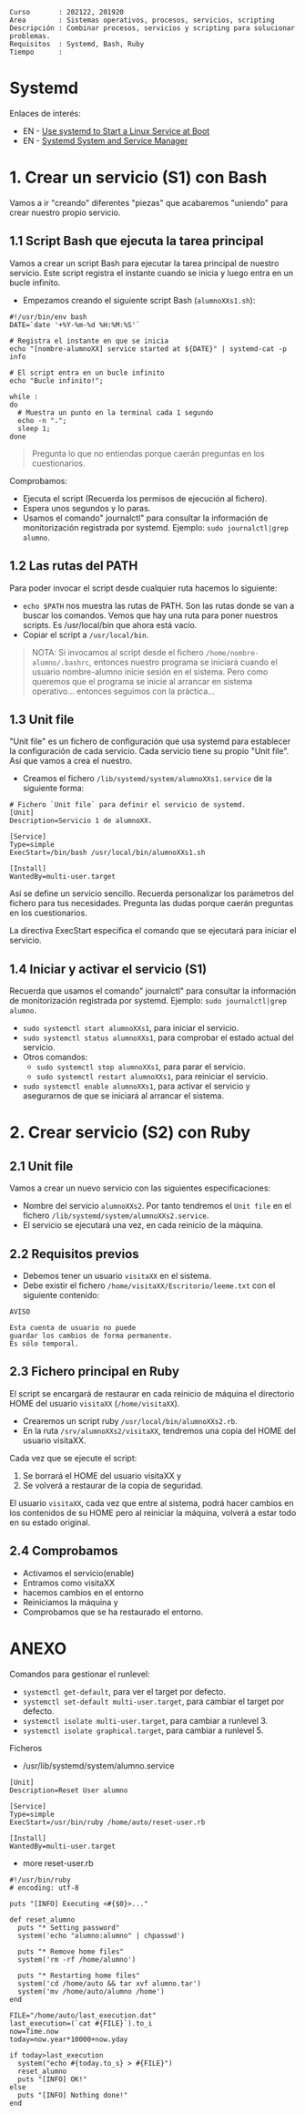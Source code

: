 
```
Curso       : 202122, 201920
Area        : Sistemas operativos, procesos, servicios, scripting
Descripción : Combinar procesos, servicios y scripting para solucionar problemas.
Requisitos  : Systemd, Bash, Ruby
Tiempo      :
```

# Systemd

Enlaces de interés:
* EN - [Use systemd to Start a Linux Service at Boot](https://www.linode.com/docs/quick-answers/linux/start-service-at-boot/)
* EN - [Systemd System and Service Manager](https://www.freedesktop.org/wiki/Software/systemd/)


# 1. Crear un servicio (S1) con Bash

Vamos a ir "creando" diferentes "piezas" que acabaremos "uniendo" para crear nuestro propio servicio.

## 1.1 Script Bash que ejecuta la tarea principal

Vamos a crear un script Bash para ejecutar la tarea principal de nuestro servicio.
Este script registra el instante cuando se inicia y luego entra en un bucle infinito.

* Empezamos creando el siguiente script Bash (`alumnoXXs1.sh`):
```
#!/usr/bin/env bash
DATE=`date '+%Y-%m-%d %H:%M:%S'`

# Registra el instante en que se inicia
echo "[nombre-alumnoXX] service started at ${DATE}" | systemd-cat -p info

# El script entra en un bucle infinito
echo "Bucle infinito!";

while :
do
  # Muestra un punto en la terminal cada 1 segundo
  echo -n ".";  
  sleep 1;
done
```

> Pregunta lo que no entiendas porque caerán preguntas en los cuestionarios.

Comprobamos:
* Ejecuta el script (Recuerda los permisos de ejecución al fichero).
* Espera unos segundos y lo paras.
* Usamos el comando" journalctl" para consultar la información de monitorización registrada por systemd. Ejemplo: `sudo journalctl|grep alumno`.

## 1.2 Las rutas del PATH

Para poder invocar el script desde cualquier ruta hacemos lo siguiente:
* `echo $PATH` nos muestra las rutas de PATH. Son las rutas donde se van a buscar los comandos. Vemos que hay una ruta para poner nuestros scripts. Es /usr/local/bin que ahora está vacío.
* Copiar el script a `/usr/local/bin`.

> NOTA: Si invocamos al script desde el fichero `/home/nombre-alumno/.bashrc`, entonces nuestro programa se iniciará cuando el usuario nombre-alumno inicie sesión en el sistema. Pero como queremos que el programa se inicie al arrancar en sistema operativo... entonces seguimos con la práctica...

## 1.3 Unit file

"Unit file" es un fichero de configuración que usa systemd para establecer la configuración de cada servicio. Cada servicio tiene su propio "Unit file". Así que vamos a crea el nuestro.

* Creamos el fichero `/lib/systemd/system/alumnoXXs1.service` de la siguiente forma:

```
# Fichero `Unit file` para definir el servicio de systemd.
[Unit]
Description=Servicio 1 de alumnoXX.

[Service]
Type=simple
ExecStart=/bin/bash /usr/local/bin/alumnoXXs1.sh

[Install]
WantedBy=multi-user.target
```

Así se define un servicio sencillo. Recuerda personalizar los parámetros del fichero para tus necesidades. Pregunta las dudas porque caerán preguntas en los cuestionarios.

La directiva ExecStart especifica el comando que se ejecutará para iniciar el servicio.

## 1.4 Iniciar y activar el servicio (S1)

Recuerda que usamos el comando" journalctl" para consultar la información de monitorización registrada por systemd. Ejemplo: `sudo journalctl|grep alumno`.

* `sudo systemctl start alumnoXXs1`, para iniciar el servicio.
* `sudo systemctl status alumnoXXs1`, para comprobar el estado actual del servicio.
* Otros comandos:
    * `sudo systemctl stop alumnoXXs1`, para parar el servicio.
    * `sudo systemctl restart alumnoXXs1`, para reiniciar el servicio.
* `sudo systemctl enable alumnoXXs1`, para activar el servicio y asegurarnos de que se iniciará al arrancar el sistema.

# 2. Crear servicio (S2) con Ruby

## 2.1 Unit file

Vamos a crear un nuevo servicio con las siguientes especificaciones:
* Nombre del servicio `alumnoXXs2`. Por tanto tendremos el `Unit file` en el fichero `/lib/systemd/system/alumnoXXs2.service`.
* El servicio se ejecutará una vez, en cada reinicio de la máquina.

## 2.2 Requisitos previos

* Debemos tener un usuario `visitaXX` en el sistema.
* Debe existir el fichero `/home/visitaXX/Escritorio/leeme.txt` con el siguiente contenido:
```
AVISO

Esta cuenta de usuario no puede
guardar los cambios de forma permanente.
Es sólo temporal.
```

## 2.3 Fichero principal en Ruby

El script se encargará de restaurar en cada reinicio de máquina el directorio HOME del usuario `visitaXX` (`/home/visitaXX`).

* Crearemos un script ruby `/usr/local/bin/alumnoXXs2.rb`.
* En la ruta `/srv/alumnoXXs2/visitaXX`, tendremos una copia del HOME del usuario visitaXX.

Cada vez que se ejecute el script:
1. Se borrará el HOME del usuario visitaXX y
2. Se volverá a restaurar de la copia de seguridad.

El usuario `visitaXX`, cada vez que entre al sistema, podrá hacer cambios en los contenidos de su HOME pero al reiniciar la máquina, volverá a estar todo en su estado original.

## 2.4 Comprobamos

* Activamos el servicio(enable)
* Entramos como visitaXX
* hacemos cambios en el entorno
* Reiniciamos la máquina y
* Comprobamos que se ha restaurado el entorno.

# ANEXO

Comandos para gestionar el runlevel:
* `systemctl get-default`, para ver el target por defecto.
* `systemctl set-default multi-user.target`, para cambiar el target por defecto.
* `systemctl isolate multi-user.target`, para cambiar a runlevel 3.
* `systemctl isolate graphical.target`, para cambiar a runlevel 5.

Ficheros
* /usr/lib/systemd/system/alumno.service

```
[Unit]
Description=Reset User alumno

[Service]
Type=simple
ExecStart=/usr/bin/ruby /home/auto/reset-user.rb

[Install]
WantedBy=multi-user.target
```

* more reset-user.rb

```
#!/usr/bin/ruby
# encoding: utf-8

puts "[INFO] Executing <#{$0}>..."

def reset_alumno
  puts "* Setting password"
  system('echo "alumno:alumno" | chpasswd')

  puts "* Remove home files"
  system('rm -rf /home/alumno')

  puts "* Restarting home files"
  system('cd /home/auto && tar xvf alumno.tar')
  system('mv /home/auto/alumno /home')
end

FILE="/home/auto/last_execution.dat"
last_execution=(`cat #{FILE}`).to_i
now=Time.now
today=now.year*10000+now.yday

if today>last_execution
  system("echo #{today.to_s} > #{FILE}")
  reset_alumno
  puts "[INFO] OK!"
else
  puts "[INFO] Nothing done!"
end
```
